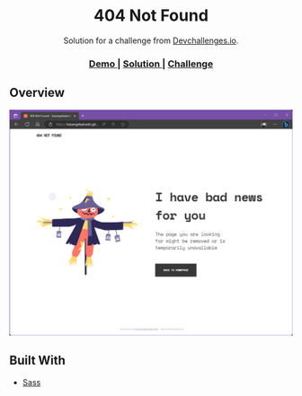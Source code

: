 <h1 align="center">404 Not Found</h1>

<div align="center">
   Solution for a challenge from  <a href="http://devchallenges.io" target="_blank">Devchallenges.io</a>.
</div>

<div align="center">
  <h3>
    <a href="https://luisangelsalcedo.github.io/devc_404-not-found" target="_blank">
      Demo
    </a>
    <span> | </span>
    <a href="https://github.com/luisangelsalcedo/devc_404-not-found">
      Solution
    </a>
    <span> | </span>
    <a href="https://devchallenges.io/challenges/wBunSb7FPrIepJZAg0sY" target="_blank">
      Challenge
    </a>
  </h3>
</div>

## Overview

![screenshot](./assets/img/preview.jpg)

## Built With

<!-- This section should list any major frameworks that you built your project using. Here are a few examples.-->

- [Sass](https://sass-lang.com/)
